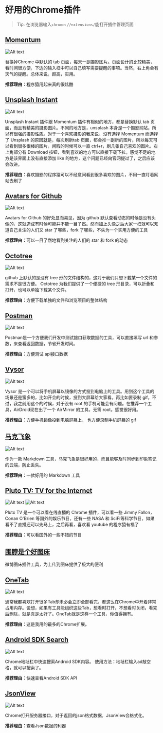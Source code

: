 # 好用的Chrome插件

> Tip: 在浏览器输入`chrome://extensions/`能打开插件管理页面  

## [Momentum](https://chrome.google.com/webstore/detail/momentum/laookkfknpbbblfpciffpaejjkokdgca)
![Alt text](https://github.com/vivian8725118/vivian-blogs/blob/master/imgs%2F1461311770932.png)

替换掉Chrome 中默认的 tab 页面，每天一副摄影图片。页面设计的比较精美，看时间很方便，下边的输入框中可以自己填写需要提醒的事项。当然，右上角会有天气的提醒。总体来说，颜高，实用。

<b>推荐理由：</b>程序猿用起来真的很炫酷
## [Unsplash Instant](https://chrome.google.com/webstore/detail/unsplash-instant/pejkokffkapolfffcgbmdmhdelanoaih)
![Alt text](https://github.com/vivian8725118/vivian-blogs/blob/master/imgs%2F1461308079852.png)

Unsplash Instant 插件跟 Momentum 插件有相似的地方，都是替换默认 tab 页面，而且有精美的摄影图片。不同的地方是，unsplash 本身是一个摄影网站，所以有很强的摄影性质。对于一个喜欢摄影的我来说，没有选择 Momentum 而选择了 Unsplash 的原因就是，每次刷新tab 页面，都会推一副新的图片，所以每天可以看到很多很棒的图片，闲暇的时候可以一直 ctrl+r，刷几张自己喜欢的图片。右上角部分有 Download 按钮，看到喜欢的地方可以直接下载下拉。感觉不足的地方是该界面上没有直接添加 like 的地方，这个问题已经向官网提过了，之后应该会改进。

<b>推荐理由：</b>喜欢摄影的程序猿可以不经意间看到很多喜欢的图片，不用一直盯着网站去刷了

## [Avatars for Github](https://github.com/anasnakawa/chrome-github-avatars)
![Alt text](https://github.com/vivian8725118/vivian-blogs/blob/master/imgs/1456472212996.png)

Avatars for Github 的好处显而易见，因为 github 默认查看动态的时候是没有头像的，这就造成有时候可能并不能一目了然。然而加上头像之后大家一扫就可以知道自己关注的人们又 star 了哪些，fork 了哪些，不失为一个实用方便的工具

<b>推荐理由：</b>可以一目了然地看到关注的人们的 star 和 fork 的动态

## [Octotree](https://chrome.google.com/webstore/detail/octotree/bkhaagjahfmjljalopjnoealnfndnagc)
![Alt text](https://github.com/vivian8725118/vivian-blogs/blob/master/imgs%2F1461309861223.png)

github 上默认的是没有 tree 形的文件结构的，这对于我们只想下载某一个文件的需求不是很方便。 Octotree 为我们提供了一个便捷的 tree 形目录，可以折叠和打开，也可以单独下载某个文件。

<b>推荐理由：</b>方便下载单独的文件和浏览项目的整体结构

## [Postman](https://chrome.google.com/webstore/detail/fdmmgilgnpjigdojojpjoooidkmcomcm)
![Alt text](https://github.com/vivian8725118/vivian-blogs/blob/master/imgs%2F1461308980824.png)

 Postman是一个方便我们开发中测试接口获取数据的工具，可以直接填写 url 和参数，来查看返回数据，节省开发时间。

<b>推荐理由：</b>方便测试 api接口数据

## [Vysor](https://chrome.google.com/webstore/detail/vysor-beta/gidgenkbbabolejbgbpnhbimgjbffefm)
![Alt text](https://github.com/vivian8725118/vivian-blogs/blob/master/imgs%2F1461309038659.png)

Vysor 是一个可以将手机屏幕以镜像的方式投到电脑上的工具。用到这个工具的场景还是蛮多的，比如开会的时候，投到大屏幕给大家看。再比如要录制 gif。不过，我之前用这个的时候，对于没有 root 的手机可能会有问题。在推荐一个工具，AirDroid现在出了一个 AirMirror 的工具，无需 root，感觉很好用。

<b>推荐理由：</b>方便手机镜像投到电脑屏幕上， 也方便录制手机屏幕的 gif

## [马克飞象](https://chrome.google.com/webstore/detail/marxico/kidnkfckhbdkfgbicccmdggmpgogehop)

![Alt text](https://github.com/vivian8725118/vivian-blogs/blob/master/imgs%2FE9840C54-1364-488D-92C7-4707731BCDFF.jpg)

作为一款 Markdown 工具，马克飞象是很好用的，而且能够及时同步到印象笔记的云端，防止丢失。

<b>推荐理由：</b>一款好用的 Markdown 工具

## [Pluto TV: TV for the Internet](https://chrome.google.com/webstore/detail/fjimjcdcjpelckcneochchfmnojdhdkh)
![Alt text](https://github.com/vivian8725118/vivian-blogs/blob/master/imgs%2F1461308477680.png)
![Alt text](https://github.com/vivian8725118/vivian-blogs/blob/master/imgs%2F1461310999602.png)

Pluto TV 是一个可以看在线直播的 Chrome 插件，可以看一些 Jimmy Fallon，Conan O'Brien 等国外的娱乐节目，还有一些 NASA 和 SciFi等科学节目，如果看不了直播还可以先马上，之后再看，喜欢看 youtube 的程序猿有福了

<b>推荐理由：</b>可以看国外的一些不错的节目

## [围脖是个好图床](http://weibotuchuang.sinaapp.com/)
微博图床插件工具，为上传到图床提供了极大的便利

## [OneTab](https://chrome.google.com/webstore/detail/onetab/chphlpgkkbolifaimnlloiipkdnihall)
![Alt text](https://github.com/Runpop/Weapon/blob/master/Assets%2Fonetab.png)

通常我都喜欢打开很多Tab却未必会立即全部看完，都这么在Chrome中开着非常占用内存。设想，如果有工具能组织这些Tab，想看时打开，不想看时关闭，看完后删除，就是真是太好了。OneTab就是这样一个工具，你值得拥有。

<b>推荐理由：</b>这是我用的最多的Chrome扩展。

## [Android SDK Search](https://chrome.google.com/webstore/detail/android-sdk-search/hgcbffeicehlpmgmnhnkjbjoldkfhoin)
![Alt text](https://github.com/Runpop/Weapon/blob/master/Assets%2Fandroidsdksearch.png)

Chrome地址栏中快速搜索Android SDK内容。
使用方法：地址栏输入ad敲空格，就可以搜索了。

<b>推荐理由：</b>快速查看Android SDK API

## [JsonView](https://chrome.google.com/webstore/detail/jsonview/chklaanhfefbnpoihckbnefhakgolnmc)
![Alt text](https://github.com/Runpop/Weapon/blob/master/Assets%2Fjsonview.png)

Chrome打开服务器接口，对于返回的json格式数据，JsonView会格式化。

<b>推荐理由：</b>查看Json数据的利器

